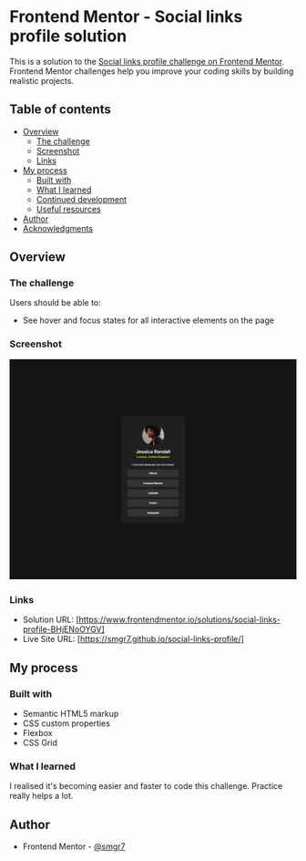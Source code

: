 # Frontend Mentor - Social links profile solution

This is a solution to the [Social links profile challenge on Frontend Mentor](https://www.frontendmentor.io/challenges/social-links-profile-UG32l9m6dQ). Frontend Mentor challenges help you improve your coding skills by building realistic projects.

## Table of contents

- [Overview](#overview)
  - [The challenge](#the-challenge)
  - [Screenshot](#screenshot)
  - [Links](#links)
- [My process](#my-process)
  - [Built with](#built-with)
  - [What I learned](#what-i-learned)
  - [Continued development](#continued-development)
  - [Useful resources](#useful-resources)
- [Author](#author)
- [Acknowledgments](#acknowledgments)

## Overview

### The challenge

Users should be able to:

- See hover and focus states for all interactive elements on the page

### Screenshot

![](./screenshot.png)

### Links

- Solution URL: [https://www.frontendmentor.io/solutions/social-links-profile-BHjENoOYGV]
- Live Site URL: [https://smgr7.github.io/social-links-profile/]

## My process

### Built with

- Semantic HTML5 markup
- CSS custom properties
- Flexbox
- CSS Grid

### What I learned

I realised it's becoming easier and faster to code this challenge. Practice really helps a lot.

## Author

- Frontend Mentor - [@smgr7](https://www.frontendmentor.io/profile/smgr7)
